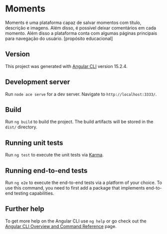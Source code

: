 # Moments
Moments é uma plataforma capaz de salvar momentos com título, descrição e imagens. Além disso, é possível deixar comentários em cada momento. Além disso a plataforma conta com algumas páginas principais para navegação do usuário. [propósito educacional]

## Version
This project was generated with [Angular CLI](https://github.com/angular/angular-cli) version 15.2.4.

## Development server

Run `node ace serve` for a dev server. Navigate to `http://localhost:3333/`. 

## Build

Run `ng build` to build the project. The build artifacts will be stored in the `dist/` directory.

## Running unit tests

Run `ng test` to execute the unit tests via [Karma](https://karma-runner.github.io).

## Running end-to-end tests

Run `ng e2e` to execute the end-to-end tests via a platform of your choice. To use this command, you need to first add a package that implements end-to-end testing capabilities.

## Further help

To get more help on the Angular CLI use `ng help` or go check out the [Angular CLI Overview and Command Reference](https://angular.io/cli) page.

